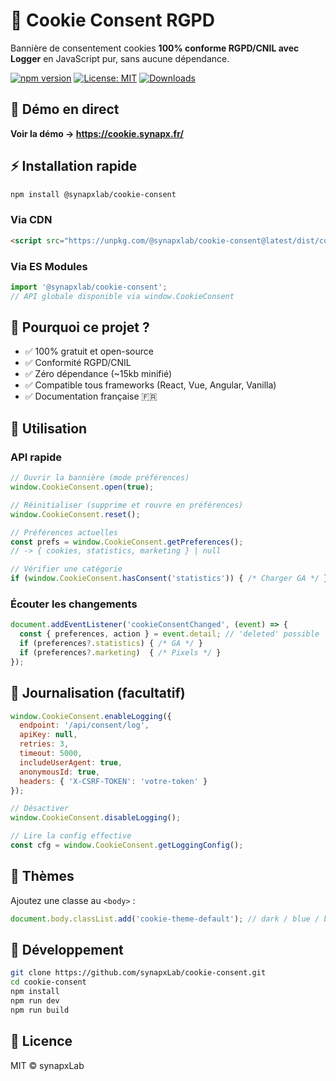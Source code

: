 
# 🍪 Cookie Consent RGPD

Bannière de consentement cookies **100% conforme RGPD/CNIL avec Logger** en JavaScript pur, sans aucune dépendance.

[![npm version](https://badge.fury.io/js/%40synapxlab%2Fcookie-consent.svg)](https://www.npmjs.com/package/@synapxlab/cookie-consent)
[![License: MIT](https://img.shields.io/badge/License-MIT-yellow.svg)](https://opensource.org/licenses/MIT)
[![Downloads](https://img.shields.io/npm/dm/@synapxlab/cookie-consent.svg)](https://www.npmjs.com/package/@synapxlab/cookie-consent)

## 🚀 Démo en direct

**Voir la démo → https://cookie.synapx.fr/**

## ⚡ Installation rapide

```bash
npm install @synapxlab/cookie-consent
```

### Via CDN

```html
<script src="https://unpkg.com/@synapxlab/cookie-consent@latest/dist/cookie.js"></script>
```

### Via ES Modules

```js
import '@synapxlab/cookie-consent';
// API globale disponible via window.CookieConsent
```

## 🎯 Pourquoi ce projet ?

- ✅ 100% gratuit et open-source
- ✅ Conformité RGPD/CNIL
- ✅ Zéro dépendance (~15kb minifié)
- ✅ Compatible tous frameworks (React, Vue, Angular, Vanilla)
- ✅ Documentation française 🇫🇷

## 📖 Utilisation

### API rapide

```js
// Ouvrir la bannière (mode préférences)
window.CookieConsent.open(true);

// Réinitialiser (supprime et rouvre en préférences)
window.CookieConsent.reset();

// Préférences actuelles
const prefs = window.CookieConsent.getPreferences();
// -> { cookies, statistics, marketing } | null

// Vérifier une catégorie
if (window.CookieConsent.hasConsent('statistics')) { /* Charger GA */ }
```

### Écouter les changements

```js
document.addEventListener('cookieConsentChanged', (event) => {
  const { preferences, action } = event.detail; // 'deleted' possible
  if (preferences?.statistics) { /* GA */ }
  if (preferences?.marketing)  { /* Pixels */ }
});
```

## 🧾 Journalisation (facultatif)

```js
window.CookieConsent.enableLogging({
  endpoint: '/api/consent/log',
  apiKey: null,
  retries: 3,
  timeout: 5000,
  includeUserAgent: true,
  anonymousId: true,
  headers: { 'X-CSRF-TOKEN': 'votre-token' }
});

// Désactiver
window.CookieConsent.disableLogging();

// Lire la config effective
const cfg = window.CookieConsent.getLoggingConfig();
```

## 🎨 Thèmes

Ajoutez une classe au `<body>` :
```js
document.body.classList.add('cookie-theme-default'); // dark / blue / brown
```

## 🔧 Développement

```bash
git clone https://github.com/synapxLab/cookie-consent.git
cd cookie-consent
npm install
npm run dev
npm run build
```

## 📄 Licence

MIT © synapxLab
